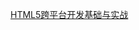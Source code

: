 [HTML5跨平台开发基础与实战](https://github.com/BikerGitHub/HTML5-cross-platform-development-foundation-and-actual-combat_College-Study-Backup)
